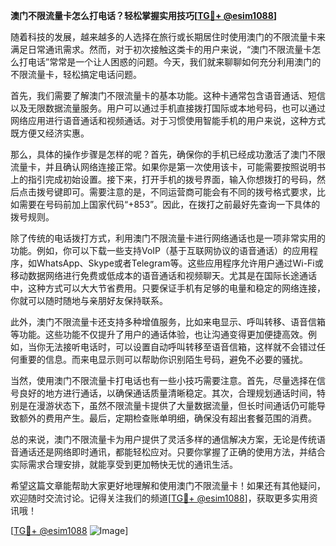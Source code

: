 **澳门不限流量卡怎么打电话？轻松掌握实用技巧[[TG💪+ @esim1088](https://t.me/s/esim1088)]**

随着科技的发展，越来越多的人选择在旅行或长期居住时使用澳门的不限流量卡来满足日常通讯需求。然而，对于初次接触这类卡的用户来说，“澳门不限流量卡怎么打电话”常常是一个让人困惑的问题。今天，我们就来聊聊如何充分利用澳门的不限流量卡，轻松搞定电话问题。

首先，我们需要了解澳门不限流量卡的基本功能。这种卡通常包含语音通话、短信以及无限数据流量服务。用户可以通过手机直接拨打国际或本地号码，也可以通过网络应用进行语音通话和视频通话。对于习惯使用智能手机的用户来说，这种方式既方便又经济实惠。

那么，具体的操作步骤是怎样的呢？首先，确保你的手机已经成功激活了澳门不限流量卡，并且确认网络连接正常。如果你是第一次使用该卡，可能需要按照说明书上的指引完成初始设置。接下来，打开手机的拨号界面，输入你想拨打的号码，然后点击拨号键即可。需要注意的是，不同运营商可能会有不同的拨号格式要求，比如需要在号码前加上国家代码“+853”。因此，在拨打之前最好先查询一下具体的拨号规则。

除了传统的电话拨打方式，利用澳门不限流量卡进行网络通话也是一项非常实用的功能。例如，你可以下载一些支持VoIP（基于互联网协议的语音通话）的应用程序，如WhatsApp、Skype或者Telegram等。这些应用程序允许用户通过Wi-Fi或移动数据网络进行免费或低成本的语音通话和视频聊天。尤其是在国际长途通话中，这种方式可以大大节省费用。只要保证手机有足够的电量和稳定的网络连接，你就可以随时随地与亲朋好友保持联系。

此外，澳门不限流量卡还支持多种增值服务，比如来电显示、呼叫转移、语音信箱等功能。这些功能不仅提升了用户的通话体验，也让沟通变得更加便捷高效。例如，当你无法接听电话时，可以设置自动呼叫转移至语音信箱，这样就不会错过任何重要的信息。而来电显示则可以帮助你识别陌生号码，避免不必要的骚扰。

当然，使用澳门不限流量卡打电话也有一些小技巧需要注意。首先，尽量选择在信号良好的地方进行通话，以确保通话质量清晰稳定。其次，合理规划通话时间，特别是在漫游状态下，虽然不限流量卡提供了大量数据流量，但长时间通话仍可能导致额外的费用产生。最后，定期检查账单明细，确保没有超出套餐范围的消费。

总的来说，澳门不限流量卡为用户提供了灵活多样的通信解决方案，无论是传统语音通话还是网络即时通讯，都能轻松应对。只要你掌握了正确的使用方法，并结合实际需求合理安排，就能享受到更加畅快无忧的通讯生活。

希望这篇文章能帮助大家更好地理解和使用澳门不限流量卡！如果还有其他疑问，欢迎随时交流讨论。记得关注我们的频道[[TG💪+ @esim1088](https://t.me/s/esim1088)]，获取更多实用资讯哦！

[[TG💪+ @esim1088](https://t.me/s/esim1088) ![Image](https://i.postimg.cc/4NQfJmqS/Snipaste-2025-05-13-00-14-12.png)]